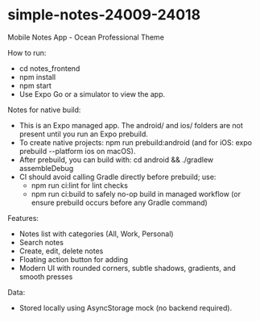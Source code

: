 # simple-notes-24009-24018

Mobile Notes App - Ocean Professional Theme

How to run:
- cd notes_frontend
- npm install
- npm start
- Use Expo Go or a simulator to view the app.

Notes for native build:
- This is an Expo managed app. The android/ and ios/ folders are not present until you run an Expo prebuild.
- To create native projects: npm run prebuild:android (and for iOS: expo prebuild --platform ios on macOS).
- After prebuild, you can build with: cd android && ./gradlew assembleDebug
- CI should avoid calling Gradle directly before prebuild; use:
  - npm run ci:lint for lint checks
  - npm run ci:build to safely no-op build in managed workflow (or ensure prebuild occurs before any Gradle command)

Features:
- Notes list with categories (All, Work, Personal)
- Search notes
- Create, edit, delete notes
- Floating action button for adding
- Modern UI with rounded corners, subtle shadows, gradients, and smooth presses

Data:
- Stored locally using AsyncStorage mock (no backend required).